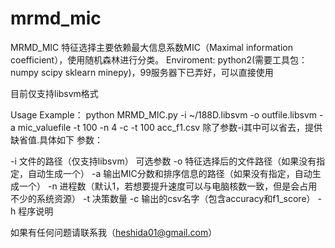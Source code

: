 # mrmd_mic
MRMD_MIC 特征选择主要依赖最大信息系数MIC（Maximal information coefficient），使用随机森林进行分类。
Enviroment:
python2(需要工具包：numpy scipy sklearn minepy)，99服务器下已弄好，可以直接使用

目前仅支持libsvm格式

Usage Example：
   python MRMD_MIC.py -i ~/188D.libsvm  -o outfile.libsvm -a mic_valuefile   -t 100 -n 4 -c -t 100 acc_f1.csv
除了参数-i其中可以省去，提供缺省值.具体如下
参数：

   -i  文件的路径（仅支持libsvm）
 可选参数
   -o  特征选择后的文件路径（如果没有指定，自动生成一个）
   -a  输出MIC分数和排序信息的路径（如果没有指定，自动生成一个）
   -n  进程数（默认1，若想要提升速度可以与电脑核数一致，但是会占用不少的系统资源）
   -t  决策数量
   -c  输出的csv名字（包含accuracy和f1_score）
   -h  程序说明

如果有任何问题请联系我（heshida01@gmail.com）
